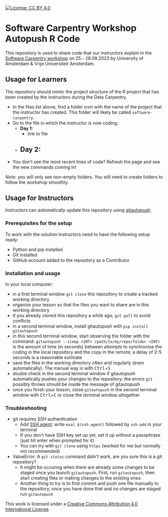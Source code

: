 [![License: CC BY 4.0](https://img.shields.io/badge/License-CC_BY_4.0-lightgrey.svg)](https://creativecommons.org/licenses/by/4.0/)

# Software Carpentry Workshop Autopush R Code

This repository is used to share code that our instructors explain in the
[Software Carpentry workshop][sc-uva] on 25.- 28.09.2023 by University of Amsterdam & Vrije Universiteit Amsterdam.

[sc-uva]: https://ubvu.github.io/2023-09-25-uvavu/



## Usage for Learners

The repository should mimic the project structure of the R project that has
been created by the instructors during the Data Carpentry.

- In the files list above, find a folder icon with the name of the project that
  the instructor has created. This folder will likely be called
  `software-carpentry`.
- Go to the file in which the instructor is now coding:
  - **Day 1:** 
    - link to file
  - **Day 2:** 
    - 
- You don't see the most recent lines of code? Refresh the page and see the new commands coming in!

*Note*: you will only see non-empty folders. You still need to create folders to follow the workshop smoothly.

## Usage for Instructors

Instructors can automatically update this repository using [gitautopush](https://pypi.org/project/gitautopush/).

### Prerequisites for the setup

To work with the solution Instructors need to have the following setup ready:
- Python and pip installed
- Git installed
- GitHub account added to the repository as a Contributor 

### Installation and usage

In your local computer:   
- in a first terminal window `git clone` this repository to create a tracked working directory
- organize your lesson so that the files you want to share are in this working directory
- if you already cloned this repository a while ago, `git pull` to avoid conflicts
- in a second terminal window, install gitautopush with `pip install gitautopush`
- in this second terminal window, start observing the folder with the command: `gitautopush --sleep <INT> /path/to/my/repo/folder`. `<INT>` is the amount of time (in seconds) between attempts to synchronise the coding in the local repository and the copy in the remote; a delay of 2-5 seconds is a reasonable estimate
- save the files in the working directory often and regularly (even automatically). The manual way is with <kbd>Ctrl</kbd>+<kbd>S</kbd>
- double check in the second terminal window if gitautopush automatically pushes your changes to the repository: the errors `git` possibly throws should be inside the message of gitautopush  
- once you finish your lesson, close `gitautopush` in the second terminal window with <kbd>Ctrl</kbd>+<kbd>C</kbd> or close the terminal window altogether

### Troubleshooting

- git requires SSH authentication
    - Add [SSH agent](https://stackoverflow.com/questions/10032461/git-keeps-asking-me-for-my-ssh-key-passphrase): write `eval $(ssh-agent)` followed by `ssh-add` in your terminal
    - If you don't have SSH key set up yet, set it up without a passphrase (just hit enter when prompted for it)
    - You can try with `git clone` using  `https` (worked for me but normally not recommended)
- ValueError: A `git status` command didn't work, are you sure this is a git repository?
    - It might be occuring when there are already some changes to be staged once you launch `gitautopush`. First, run `gitautopush`, then start creating files or making changes to the existing ones. 
    - Another thing to try is to first commit and push one file manually to the repository, once you have done that and no changes are staged run `gitautopush`

This work is licensed under a [Creative Commons Attribution 4.0 International License](https://creativecommons.org/licenses/by/4.0/). 
